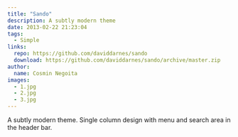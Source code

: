 ```yaml
---
title: "Sando"
description: A subtly modern theme
date: 2013-02-22 21:23:04
tags:
  - Simple
links:
  repo: https://github.com/daviddarnes/sando
  download: https://github.com/daviddarnes/sando/archive/master.zip
author:
  name: Cosmin Negoita
images:
  - 1.jpg
  - 2.jpg
  - 3.jpg
---
```


A subtly modern theme. Single column design with menu and search area in the header bar.
